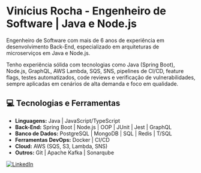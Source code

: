 # Vinícius Rocha - Engenheiro de Software | Java e Node.js

Engenheiro de Software com mais de 6 anos de experiência em desenvolvimento Back-End, especializado em arquiteturas de microserviços em Java e Node.js.

Tenho experiência sólida com tecnologias como Java (Spring Boot), Node.js, GraphQL, AWS Lambda, SQS, SNS, pipelines de CI/CD, feature flags, testes automatizados, code reviews e verificação de vulnerabilidades, sempre aplicadas em cenários de alta demanda e foco em qualidade.

## 💻 Tecnologias e Ferramentas
- **Linguagens:** Java | JavaScript/TypeScript
- **Back-End:** Spring Boot | Node.js | OOP | JUnit | Jest | GraphQL
- **Banco de Dados:** PostgreSQL | MongoDB | SQL | Redis | T/SQL
- **Ferramentas DevOps:** Docker | CI/CD
- **Cloud:** AWS (SQS, S3, Lambda, SNS) 
- **Outros:** Git | Apache Kafka | Sonarqube

[![LinkedIn](https://img.shields.io/badge/LinkedIn-000?style=for-the-badge&logo=linkedin&logoColor=0A66C2)](https://www.linkedin.com/in/rochasabino/) 

